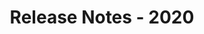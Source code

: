 ﻿---
title: Release Notes - 2020
articleTitle: Release Notes - 2020
linktitle: Release Notes - 2020
description: "Release Notes - 2020 – learn about the latest updates and fixes."
type: docs
weight: 9
url: /sharepoint/release-notes-2020/
---


